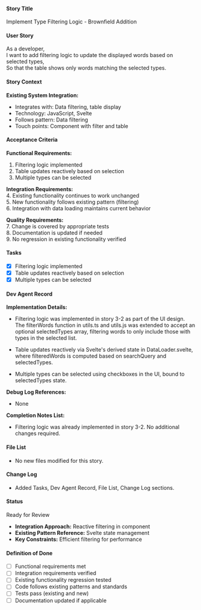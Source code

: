 #### Story Title

Implement Type Filtering Logic - Brownfield Addition

#### User Story

As a developer,  
I want to add filtering logic to update the displayed words based on selected types,  
So that the table shows only words matching the selected types.

#### Story Context

**Existing System Integration:**

- Integrates with: Data filtering, table display
- Technology: JavaScript, Svelte
- Follows pattern: Data filtering
- Touch points: Component with filter and table

#### Acceptance Criteria

**Functional Requirements:**

1. Filtering logic implemented
2. Table updates reactively based on selection
3. Multiple types can be selected

**Integration Requirements:**  
4. Existing functionality continues to work unchanged  
5. New functionality follows existing pattern (filtering)  
6. Integration with data loading maintains current behavior

**Quality Requirements:**  
7. Change is covered by appropriate tests  
8. Documentation is updated if needed  
9. No regression in existing functionality verified

#### Tasks

- [x] Filtering logic implemented
- [x] Table updates reactively based on selection
- [x] Multiple types can be selected

#### Dev Agent Record

**Implementation Details:**

- Filtering logic was implemented in story 3-2 as part of the UI design. The filterWords function in utils.ts and utils.js was extended to accept an optional selectedTypes array, filtering words to only include those with types in the selected list.

- Table updates reactively via Svelte's derived state in DataLoader.svelte, where filteredWords is computed based on searchQuery and selectedTypes.

- Multiple types can be selected using checkboxes in the UI, bound to selectedTypes state.

**Debug Log References:**

- None

**Completion Notes List:**

- Filtering logic was already implemented in story 3-2. No additional changes required.

#### File List

- No new files modified for this story.

#### Change Log

- Added Tasks, Dev Agent Record, File List, Change Log sections.

#### Status

Ready for Review

- **Integration Approach:** Reactive filtering in component
- **Existing Pattern Reference:** Svelte state management
- **Key Constraints:** Efficient filtering for performance

#### Definition of Done

- [ ] Functional requirements met
- [ ] Integration requirements verified
- [ ] Existing functionality regression tested
- [ ] Code follows existing patterns and standards
- [ ] Tests pass (existing and new)
- [ ] Documentation updated if applicable